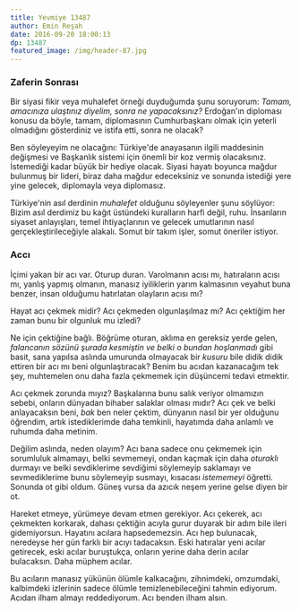 ```yaml
---
title: Yevmiye 13487
author: Emin Reşah
date: 2016-09-20 18:00:13 
dp: 13487 
featured_image: /img/header-87.jpg
---
```


### Zaferin Sonrası

Bir siyasi fikir veya muhalefet örneği duyduğumda şunu soruyorum: *Tamam,
amacınıza ulaştınız diyelim, sonra ne yapacaksınız?* Erdoğan'ın diploması konusu
da böyle, tamam, diplomasının Cumhurbaşkanı olmak için yeterli olmadığını
gösterdiniz ve istifa etti, sonra ne olacak?

Ben söyleyeyim ne olacağını: Türkiye'de anayasanın ilgili maddesinin değişmesi
ve Başkanlık sistemi için önemli bir koz vermiş olacaksınız. İstemediği kadar
büyük bir hediye olacak. Siyasi hayatı boyunca mağdur bulunmuş bir lideri, biraz
daha mağdur edeceksiniz ve sonunda istediği yere yine gelecek, diplomayla veya diplomasız. 

Türkiye'nin asıl derdinin *muhalefet* olduğunu söyleyenler şunu söylüyor: Bizim asıl derdimiz bu kağıt üstündeki kuralların harfi değil, ruhu. İnsanların siyaset anlayışları, temel ihtiyaçlarının ve gelecek umutlarının nasıl gerçekleştirileceğiyle alakalı. Somut bir takım işler, somut öneriler istiyor. 

### Accı

İçimi yakan bir acı var. Oturup duran. Varolmanın acısı mı, hatıraların acısı mı, yanlış yapmış olmanın, manasız iyiliklerin yarım kalmasının veyahut buna benzer, insan olduğumu hatırlatan olayların acısı mı?

Hayat acı çekmek midir? Acı çekmeden olgunlaşılmaz mı? Acı çektiğim her zaman bunu bir olgunluk mu izledi?

Ne için çektiğine bağlı. Böğrüme oturan, aklıma en gereksiz yerde gelen, *falancanın sözünü şurada kesmiştin ve belki o bundan hoşlanmadı* gibi basit, sana yapılsa aslında umurunda olmayacak bir *kusuru* bile didik didik ettiren bir acı mı beni olgunlaştıracak? Benim bu acıdan kazanacağım tek şey, muhtemelen onu daha fazla çekmemek için düşüncemi tedavi etmektir. 

Acı çekmek zorunda mıyız? Başkalarına bunu salık veriyor olmamızın sebebi, onların dünyadan bihaber salaklar olması mıdır? Acı çek ve belki anlayacaksın beni, *bak* ben neler çektim, dünyanın nasıl bir yer olduğunu öğrendim, artık istediklerimde daha temkinli, hayatımda daha anlamlı ve ruhumda daha metinim. 

Değilim aslında, neden olayım? Acı bana sadece onu çekmemek için sorumluluk almamayı, belki sevmemeyi, ondan kaçmak için daha *oturaklı* durmayı ve belki sevdiklerime sevdiğimi söylemeyip saklamayı ve sevmediklerime bunu söylemeyip susmayı, kısacası *istememeyi* öğretti. Sonunda ot gibi oldum. Güneş vursa da azıcık neşem yerine gelse diyen bir ot. 

Hareket etmeye, yürümeye devam etmen gerekiyor. Acı çekerek, acı çekmekten korkarak, dahası çektiğin acıyla gurur duyarak bir adım bile ileri gidemiyorsun. Hayatını acılara hapsedemezsin. Acı hep bulunacak, neredeyse her gün farklı bir acıyı tadacaksın. Eski hatıralar yeni acılar getirecek, eski acılar buruştukça, onların yerine daha derin acılar bulacaksın. Daha müphem acılar. 

Bu acıların manasız yükünün ölümle kalkacağını, zihnimdeki, omzumdaki, kalbimdeki izlerinin sadece ölümle temizlenebileceğini tahmin ediyorum. Acıdan ilham almayı reddediyorum. Acı benden ilham alsın. 



